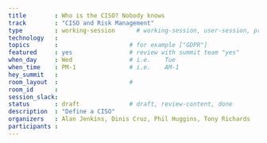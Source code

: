 ```yaml
---
title        : Who is the CISO? Nobody knows
track        : "CISO and Risk Management"
type         : working-session      # working-session, user-session, product-session
technology   :
topics       :                    # for example ["GDPR"]
featured     : yes                # review with summit team "yes"
when_day     : Wed                # i.e.    Tue
when_time    : PM-1               # i.e.    AM-1
hey_summit   :
room_layout  :                    #
room_id      :
session_slack: 
status       : draft              # draft, review-content, done
description  : "Define a CISO"
organizers   : Alan Jenkins, Dinis Cruz, Phil Huggins, Tony Richards
participants :
---
```



<!--(add intro)

## Map Competencies for a CISO

(...)

## Where does CISO sit?

(...)

## 1 2 3rd lines of defense,

(...)

## Where does the modern CISO sit

(...)

## Attributes - even though each org will define it differently, what are the attributes that are available

(...)

## Maturity Model

(...)

## What is the CISO mandate

(...)

## Context activity capability for the person and organisation

(...)

## Does it cover physical security and BCP etc?

(...)

## CIO also doesn’t sit on the board

(...)

## Organisation’s expectations from the CISO

(...)

## Does every company need a CISO?


(...)

## Personas

(...)

## Diversity

(...)
## Previous-->
